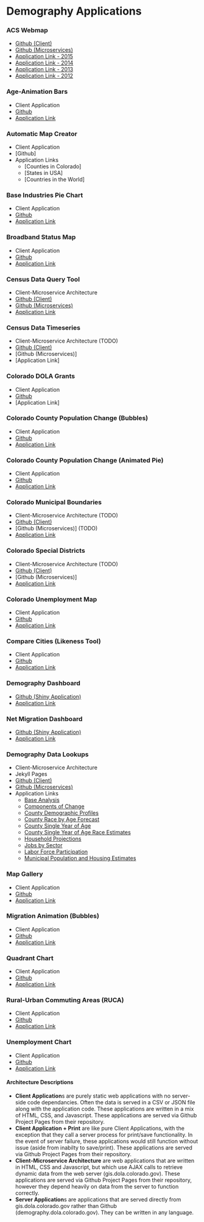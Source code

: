 # Demography Applications


### ACS Webmap 
- [Github (Client)](https://github.com/ColoradoDemography/CensusAPI_Map)
- [Github (Microservices)](https://github.com/ColoradoDemography/MS_CensusMap)
- [Application Link - 2015](https://demography.dola.colorado.gov/CensusAPI_Map_2015)
- [Application Link - 2014](https://demography.dola.colorado.gov/CensusAPI_Map)
- [Application Link - 2013](https://demography.dola.colorado.gov/CensusAPI_Map_2013)
- [Application Link - 2012](https://demography.dola.colorado.gov/CensusAPI_Map_2012)

### Age-Animation Bars
- Client Application
- [Github](https://github.com/ColoradoDemography/Age-Animation-Bars)
- [Application Link](https://demography.dola.colorado.gov/Age-Animation-Bars)

### Automatic Map Creator
- Client Application
- [Github]
- Application Links
  - [Counties in Colorado]
  - [States in USA]
  - [Countries in the World]

### Base Industries Pie Chart
- Client Application
- [Github](https://github.com/ColoradoDemography/CO_BaseIndustries)
- [Application Link](https://demography.dola.colorado.gov/CO_BaseIndustries)

### Broadband Status Map
- Client Application
- [Github](https://github.com/ColoradoDemography/D3_BroadbandStatus)
- [Application Link](https://demography.dola.colorado.gov/D3_BroadbandStatus/)

### Census Data Query Tool
- Client-Microservice Architecture
- [Github (Client)](https://github.com/ColoradoDemography/CensusAPI_Query_UI)
- [Github (Microservices)](https://github.com/ColoradoDemography/MS_CensusAPI)
- [Application Link](https://demography.dola.colorado.gov/CensusAPI_Query_UI)

### Census Data Timeseries
- Client-Microservice Architecture (TODO)
- [Github (Client)](https://github.com/ColoradoDemography/CensusAPI_Timeseries)
- [Github (Microservices)]
- [Application Link]

### Colorado DOLA Grants
- Client Application
- [Github](https://github.com/ColoradoDemography/CO_Grants)
- [Application Link]

### Colorado County Population Change (Bubbles)
- Client Application
- [Github](https://github.com/ColoradoDemography/Population-Bubbles)
- [Application Link](https://demography.dola.colorado.gov/Population-Bubbles)

### Colorado County Population Change (Animated Pie)
- Client Application
- [Github](https://github.com/ColoradoDemography/Animated-Pie)
- [Application Link](https://demography.dola.colorado.gov/Animated-Pie)

### Colorado Municipal Boundaries
- Client-Microservice Architecture (TODO)
- [Github (Client)](https://github.com/ColoradoDemography/CO_Muni)
- [Github (Microservices)] (TODO)
- [Application Link](https://demography.dola.colorado.gov/CO_Muni)

### Colorado Special Districts
- Client-Microservice Architecture (TODO)
- [Github (Client)](https://github.com/ColoradoDemography/CO_SpecialDistrict)
- [Github (Microservices)]
- [Application Link](https://demography.dola.colorado.gov/CO_SpecialDistrict)

### Colorado Unemployment Map
- Client Application
- [Github](https://github.com/ColoradoDemographyCO_BLS_Unemployment)
- [Application Link](https://demography.dola.colorado.gov/CO_BLS_Unemployment)

### Compare Cities (Likeness Tool)
- Client Application
- [Github](https://github.com/ColoradoDemography/CompareCities)
- [Application Link](https://demography.dola.colorado.gov/CompareCities)

### Demography Dashboard
- [Github (Shiny Application)](https://github.com/ColoradoDemography/demographic_dashboard)
- [Application Link](https://gis.dola.colorado.gov/apps/demographic_dashboard/)

### Net Migration Dashboard
- [Github (Shiny Application)](https://github.com/ColoradoDemography/netmigration_dashboard)
- [Application Link](https://gis.dola.colorado.gov/apps/netmigration_dashboard/)


### Demography Data Lookups
- Client-Microservice Architecture
- Jekyll Pages
- [Github (Client)](https://github.com/ColoradoDemography/Demog-Lookup-Clients)
- [Github (Microservices)](https://github.com/ColoradoDemography/MS_Demog_Lookups)
- Application Links
  - [Base Analysis](https://demography.dola.colorado.gov/economy-labor-force/data/base-analysis/)
  - [Components of Change](https://demography.dola.colorado.gov/births-deaths-migration/data/components-change/)
  - [County Demographic Profiles](https://demography.dola.colorado.gov/population/data/county-profile/)
  - [County Race by Age Forecast](https://demography.dola.colorado.gov/population/data/race-forecast/)
  - [County Single Year of Age](https://demography.dola.colorado.gov/population/data/county-sya/)
  - [County Single Year of Age Race Estimates](https://demography.dola.colorado.gov/population/data/race-estimate/)
  - [Household Projections](https://demography.dola.colorado.gov/housing-and-households/data/household-projections/)
  - [Jobs by Sector](https://demography.dola.colorado.gov/economy-labor-force/data/jobs-by-sector/)
  - [Labor Force Participation](https://demography.dola.colorado.gov/economy-labor-force/data/labor-force/)
  - [Municipal Population and Housing Estimates](https://demography.dola.colorado.gov/population/data/muni-pop-housing/)

### Map Gallery
- Client Application
- [Github](https://github.com/ColoradoDemography/CO_Map_Gallery)
- [Application Link](https://demography.dola.colorado.gov/CO_Map_Gallery)

### Migration Animation (Bubbles)
- Client Application
- [Github](https://github.com/ColoradoDemography/Migration-Bubbles)
- [Application Link](https://demography.dola.colorado.gov/Migration-Bubbles)

### Quadrant Chart
- Client Application
- [Github](https://github.com/ColoradoDemography/D3_Quadrant)
- [Application Link](https://demography.dola.colorado.gov/D3_Quadrant)

### Rural-Urban Commuting Areas (RUCA)
- Client Application
- [Github](https://github.com/ColoradoDemography/CO_RUCA)
- [Application Link](https://demography.dola.colorado.gov/CO_RUCA)

### Unemployment Chart
- Client Application
- [Github](https://github.com/ColoradoDemography/D3_Unemployment)
- [Application Link](https://demography.dola.colorado.gov/D3_Unemployment)


#### Architecture Descriptions

- **Client Application**s are purely static web applications with no server-side code dependancies.  Often the data is served in a CSV or JSON file along with the application code.  These applications are written in a mix of HTML, CSS, and Javascript.  These applications are served via Github Project Pages from their repository.
- **Client Application + Print** are like pure Client Applications, with the exception that they call a server process for print/save functionality.  In the event of server failure, these applications would still function without issue (aside from inabilty to save/print).  These applications are served via Github Project Pages from their repository.
- **Client-Microservice Architecture** are web applications that are written in HTML, CSS and Javascript, but which use AJAX calls to retrieve dynamic data from the web server (gis.dola.colorado.gov).   These applications are served via Github Project Pages from their repository, however they depend heavily on data from the server to function correctly.
- **Server Application**s are applications that are served directly from gis.dola.colorado.gov rather than Github (demography.dola.colorado.gov).  They can be written in any language.

